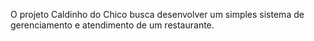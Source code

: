 O projeto Caldinho do Chico busca desenvolver um simples sistema de gerenciamento e atendimento de um restaurante.
